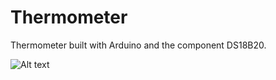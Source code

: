 # Thermometer
Thermometer built with Arduino and the component DS18B20.



![Alt text](http://i.imgur.com/UuOZlXK.png "Sketch Schem")
